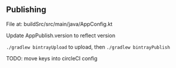 ## Publishing

File at: buildSrc/src/main/java/AppConfig.kt

Update AppPublish.version to reflect version

`./gradlew bintrayUpload` to upload,
then `./gradlew bintrayPublish`

TODO: move keys into circleCI config